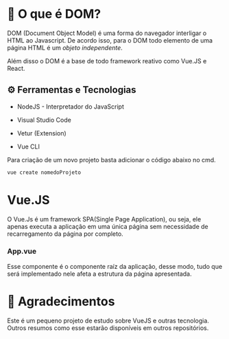 # 🔮 O que é DOM?

DOM (Document Object Model) é uma forma do navegador interligar o HTML ao Javascript. De acordo isso, para o DOM todo elemento de uma página HTML é um *objeto independente*.

Além disso o DOM é a base de todo framework reativo como Vue.JS e React.

## ⚙ Ferramentas e Tecnologias

* NodeJS - Interpretador do JavaScript

* Visual Studio Code

* Vetur (Extension)

* Vue CLI

Para criação de um novo projeto basta adicionar o código abaixo no cmd.

```powershell
vue create nomedoProjeto
```

# Vue.JS

O Vue.Js é um framework SPA(Single Page Application), ou seja, ele apenas executa a aplicação em uma única página sem necessidade de recarregamento da página por completo.

### App.vue

Esse componente é o componente raíz da aplicação, desse modo, tudo que será implementado nele afeta a estrutura da página apresentada.

# 🎉 Agradecimentos

Este é um pequeno projeto de estudo sobre VueJS e outras tecnologia.
Outros resumos como esse estarão disponíveis em outros repositórios.
